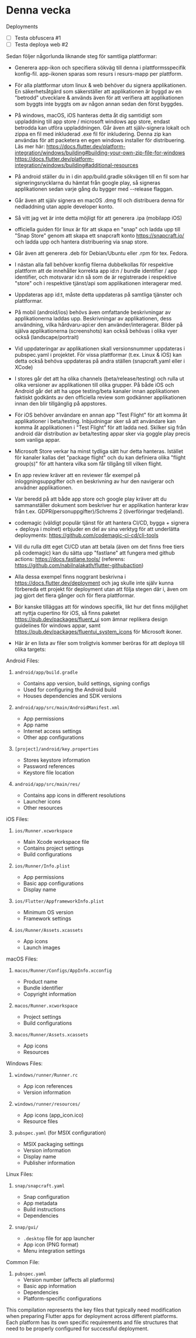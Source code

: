 # Denna vecka

Deployments

- [  ] Testa obfuscera #1
- [  ] Testa deploya web #2

<!-- #1

flutter build appbundle --obfuscate --split-debug-info=/admin_app/debug_info

Fungerar på alla build targets utom web

Kräver de-obfuscering av stacktraces för debugging.

Görs med flutter symbolize -i <symbol fil från debug_info mappen>

 -->

 <!-- #2
 
 // cli förstår vad den ska göra beroende på framework
 // express/Next/angular/flutter
 firebase experiments:enable webframeworks 

 firebase init hosting

 firebase deploy
 
  -->

Sedan följer någorlunda liknande steg för samtliga plattformar:

- Generera app-ikon och specifiera sökväg till denna i plattformsspecifik konfig-fil. app-ikonen sparas som resurs i resurs-mapp per plattform.

- För alla plattformar utom linux & web behöver du signera applikationen. En säkerhetsåtgärd som säkerställer att applikationen är byggd av en "betrodd" utvecklare & används även för att verifiera att applikationen som byggts inte byggts om av någon annan sedan den först byggdes.

- På windows, macOS, iOS hanteras detta åt dig samtidigt som uppladdning till app store / microsoft windows app store, endast betrodda kan utföra uppladdningen. Går även att själv-signera lokalt och zippa en fil med inkluderad .exe fil för inkludering. Denna zip kan användas för att packetera en egen windows installer för distribuering. Läs mer här: https://docs.flutter.dev/platform-integration/windows/building#building-your-own-zip-file-for-windows  https://docs.flutter.dev/platform-integration/windows/building#additional-resources

- På android ställer du in i din app/build.gradle sökvägen till en fil som har signeringsnycklarna du hämtat från google play, så signeras applikationen sedan varje gång du bygger med --release flaggan.

- Går även att själv signera en macOS .dmg fil och distribuera denna för nedladdning utan apple developer konto.

- Så vitt jag vet är inte detta möjligt för att generera .ipa (mobilapp iOS)

- officiella guiden för linux är för att skapa en "snap" och ladda upp till "Snap Store" genom att skapa ett snapcraft konto https://snapcraft.io/ och ladda upp och hantera distribuering via snap store.

- Går även att generera .deb för Debian/Ubuntu eller .rpm för tex. Fedora.

- I nästan alla fall behöver konfig filerna dubbelkollas för respektive plattform att de innehåller korrekta app id:n / bundle identifier / app identifier, och motsvarar id:n så som de är registrerade i respektive "store" och i respektive tjänst/api som applikationen interagerar med.

- Uppdateras app id:t, måste detta uppdateras på samtliga tjänster och plattformar.

- På mobil (android/ios) behövs även omfattande beskrivningar av applikationerna laddas upp. Beskrivningar av applikationen, dess användning, vilka hårdvaru-api:er den använder/interagerar. Bilder på själva applikationerna (screenshots) kan också behövas i olika vyer också (landscape/portrait)

- Vid uppdateringar av applikationen skall versionsnummer uppdateras i pubspec.yaml i projektet. För vissa plattformar (t.ex. Linux & iOS) kan detta också behöva uppdateras på andra ställen (snapcraft.yaml eller i XCode)

- I stores går det att ha olika channels (beta/release/testing) och rulla ut olika versioner av applikationen till olika grupper. På både iOS och Android går det att ha uppe testing/beta kanaler innan applikationen faktiskt godkänts av den officiella review som godkänner applikationen innan den blir tillgänglig på appstores.

- För iOS behöver användare en annan app "Test Flight" för att komma åt applikationer i beta/testing. Inbjudningar sker så att användare kan komma åt applikationen i "Test Flight" för att ladda ned. Skilker sig från android där distribution av beta/testing appar sker via goggle play precis som vanliga appar.

- Microsoft Store verkar ha minst tydliga sätt hur detta hanteras. Istället för kanaler kallas det "package flight" och du kan definiera olika "flight group(s)" för att hantera vilka som får tillgång till vilken flight. 

- En app review kräver att en reviewer får exempel på inloggningsuppgifter och en beskrivning av hur den navigerar och anvädner applikationen.

- Var beredd på att både app store och google play kräver att du sammanställer dokument som beskriver hur er applikation hanterar krav från t.ex. GDPR(personuppgifter)/Schrems 2 (överföringar tredjeland).

- codemagic (väldigt populär tjänst för att hantera CI/CD, bygga + signera + deploya i molnet) erbjuder en del av sina verktyg för att underlätta deployments: https://github.com/codemagic-ci-cd/cli-tools

- Vill du rulla ditt eget CI/CD utan att betala (även om det finns free tiers på codemagic) kan du sätta upp "fastlane" att fungera med github actions: https://docs.fastlane.tools/ (referens: https://github.com/nabilnalakath/flutter-githubaction)

- Alla dessa exempel finns noggrant beskrivna i https://docs.flutter.dev/deployment och jag skulle inte själv kunna förbereda ett projekt för deployment utan att följa stegen där i, även om jag gjort det flera gånger och för flera plattformar.

- Bör kanske tilläggas att för windows specifik, likt hur det finns möjlighet att nyttja cupertino för iOS, så finns paketet https://pub.dev/packages/fluent_ui som ämnar replikera design guidelines för windows appar, samt https://pub.dev/packages/fluentui_system_icons för Microsoft ikoner.


- Här är en lista av filer som troligtvis kommer beröras för att deploya till olika targets:


Android Files:
1. `android/app/build.gradle`
   - Contains app version, build settings, signing configs
   - Used for configuring the Android build
   - Houses dependencies and SDK versions

2. `android/app/src/main/AndroidManifest.xml`
   - App permissions
   - App name
   - Internet access settings
   - Other app configurations

3. `[project]/android/key.properties` 
   - Stores keystore information
   - Password references
   - Keystore file location

4. `android/app/src/main/res/`
   - Contains app icons in different resolutions
   - Launcher icons
   - Other resources

iOS Files:
1. `ios/Runner.xcworkspace`
   - Main Xcode workspace file
   - Contains project settings
   - Build configurations

2. `ios/Runner/Info.plist`
   - App permissions
   - Basic app configurations
   - Display name

3. `ios/Flutter/AppframeworkInfo.plist`
   - Minimum OS version
   - Framework settings

4. `ios/Runner/Assets.xcassets`
   - App icons
   - Launch images

macOS Files:
1. `macos/Runner/Configs/AppInfo.xcconfig`
   - Product name
   - Bundle identifier
   - Copyright information

2. `macos/Runner.xcworkspace`
   - Project settings
   - Build configurations

3. `macos/Runner/Assets.xcassets`
   - App icons
   - Resources

Windows Files:
1. `windows/runner/Runner.rc`
   - App icon references
   - Version information

2. `windows/runner/resources/`
   - App icons (app_icon.ico)
   - Resource files

3. `pubspec.yaml` (for MSIX configuration)
   - MSIX packaging settings
   - Version information
   - Display name
   - Publisher information

Linux Files:
1. `snap/snapcraft.yaml`
   - Snap configuration
   - App metadata
   - Build instructions
   - Dependencies

2. `snap/gui/`
   - `.desktop` file for app launcher
   - App icon (PNG format)
   - Menu integration settings

Common File:
1. `pubspec.yaml`
   - Version number (affects all platforms)
   - Basic app information
   - Dependencies
   - Platform-specific configurations

This compilation represents the key files that typically need modification when preparing Flutter apps for deployment across different platforms. Each platform has its own specific requirements and file structures that need to be properly configured for successful deployment.